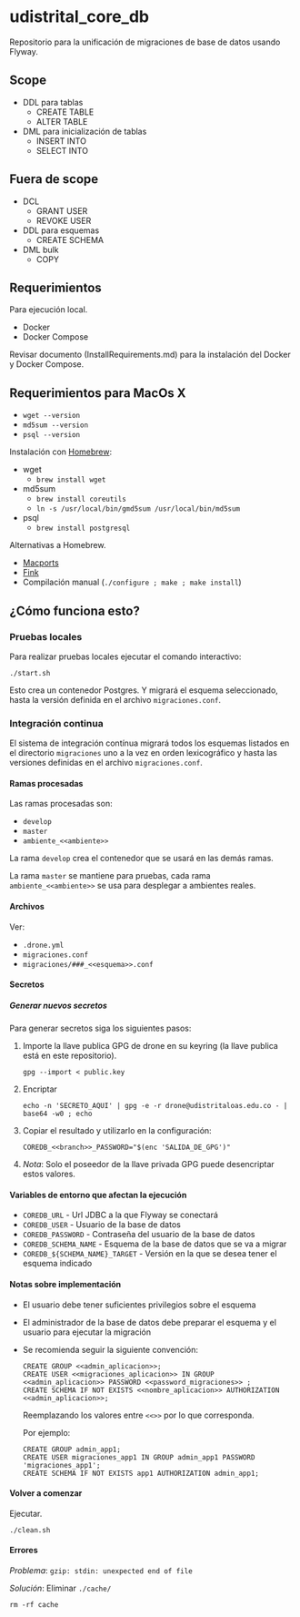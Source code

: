 
udistrital\_core\_db
====================

Repositorio para la unificación de migraciones de base de datos usando Flyway.

Scope
-----

 - DDL para tablas
   - CREATE TABLE
   - ALTER TABLE
 - DML para inicialización de tablas
   - INSERT INTO
   - SELECT INTO

Fuera de scope
--------------

 - DCL
   - GRANT USER
   - REVOKE USER
 - DDL para esquemas
   - CREATE SCHEMA
 - DML bulk
   - COPY

Requerimientos
--------------

Para ejecución local.

 - Docker
 - Docker Compose

Revisar documento (InstallRequirements.md) para la instalación del Docker y Docker Compose.

Requerimientos para MacOs X
----------------------------

 - `wget --version`
 - `md5sum --version`
 - `psql --version`

Instalación con [Homebrew](http://brew.sh):

 - wget
   - `brew install wget`
 - md5sum
   - `brew install coreutils`
   - `ln -s /usr/local/bin/gmd5sum /usr/local/bin/md5sum`
 - psql
   - `brew install postgresql`

Alternativas a Homebrew.

 - [Macports](https://www.macports.org/)
 - [Fink](http://www.finkproject.org/)
 - Compilación manual (`./configure ; make ; make install`)

¿Cómo funciona esto?
--------------------

### Pruebas locales

Para realizar pruebas locales ejecutar el comando interactivo:

```
./start.sh
```

Esto crea un contenedor Postgres. Y migrará el esquema seleccionado, hasta la versión definida en el archivo `migraciones.conf`.

### Integración continua

El sistema de integración contínua migrará todos los esquemas listados en el directorio `migraciones` uno a la vez en orden lexicográfico y hasta las versiones definidas en el archivo `migraciones.conf`.

#### Ramas procesadas

Las ramas procesadas son:

  - `develop`
  - `master`
  - `ambiente_<<ambiente>>`

La rama `develop` crea el contenedor que se usará en las demás ramas.

La rama `master` se mantiene para pruebas, cada rama `ambiente_<<ambiente>>` se usa para desplegar a ambientes reales.

#### Archivos

Ver:

 - `.drone.yml`
 - `migraciones.conf`
 - `migraciones/###_<<esquema>>.conf`

#### Secretos

##### Generar nuevos secretos

Para generar secretos siga los siguientes pasos:

 1. Importe la llave publica GPG de drone en su keyring (la llave publica está en este repositorio).

    ```
    gpg --import < public.key
    ```

 2. Encriptar

    ```
    echo -n 'SECRETO_AQUI' | gpg -e -r drone@udistritaloas.edu.co - | base64 -w0 ; echo
    ```

 3. Copiar el resultado y utilizarlo en la configuración:

    ```
    COREDB_<<branch>>_PASSWORD="$(enc 'SALIDA_DE_GPG')"
    ```

 4. *Nota*: Solo el poseedor de la llave privada GPG puede desencriptar estos valores.

#### Variables de entorno que afectan la ejecución

 - `COREDB_URL` - Url JDBC a la que Flyway se conectará
 - `COREDB_USER` - Usuario de la base de datos
 - `COREDB_PASSWORD` - Contraseña del usuario de la base de datos
 - `COREDB_SCHEMA_NAME` - Esquema de la base de datos que se va a migrar
 - `COREDB_${SCHEMA_NAME}_TARGET` - Versión en la que se desea tener el esquema indicado

#### Notas sobre implementación

 - El usuario debe tener suficientes privilegios sobre el esquema
 - El administrador de la base de datos debe preparar el esquema y el usuario para ejecutar la migración
 - Se recomienda seguir la siguiente convención:

   ```
   CREATE GROUP <<admin_aplicacion>>;
   CREATE USER <<migraciones_aplicacion>> IN GROUP <<admin_aplicacion>> PASSWORD <<password_migraciones>> ;
   CREATE SCHEMA IF NOT EXISTS <<nombre_aplicacion>> AUTHORIZATION <<admin_aplicacion>>;
   ```

   Reemplazando los valores entre `<<>>` por lo que corresponda.

   Por ejemplo:

   ```
   CREATE GROUP admin_app1;
   CREATE USER migraciones_app1 IN GROUP admin_app1 PASSWORD 'migraciones_app1';
   CREATE SCHEMA IF NOT EXISTS app1 AUTHORIZATION admin_app1;
   ```

#### Volver a comenzar

Ejecutar.

```
./clean.sh
```

#### Errores

*Problema*: `gzip: stdin: unexpected end of file`

*Solución*: Eliminar `./cache/`

```
rm -rf cache
```
